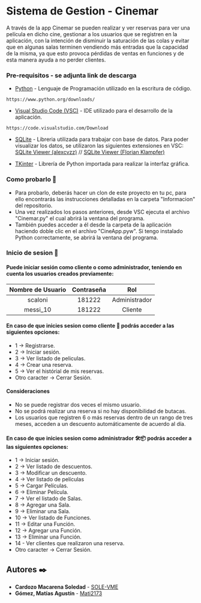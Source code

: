 # **Sistema de Gestion - Cinemar**
A través de la app Cinemar se pueden realizar y ver reservas para ver una película en dicho cine, gestionar a los usuarios que se registren en la aplicación, con la intención de disminuir la saturación de las colas y evitar que en algunas salas terminen vendiendo más entradas que la capacidad de la misma, ya que esto provoca pérdidas de ventas en funciones y de esta manera ayuda a no perder clientes.

### Pre-requisitos - se adjunta link de descarga

* [Python](https://www.python.org) - Lenguaje de Programación utilizado en la escritura de código.
```
https://www.python.org/downloads/
```

* [Visual Studio Code (VSC)](https://code.visualstudio.com) - IDE utilizado para el desarrollo de la aplicación.
```
https://code.visualstudio.com/Download
```
* [SQLite](https://www.sqlite.org) - Libreria utilizada para trabajar con base de datos. Para poder visualizar los datos, se utilizaron las siguientes extensiones en VSC: [SQLite Viewer (alexcvzz)](https://marketplace.visualstudio.com/items?itemName=alexcvzz.vscode-sqlite) // [SQLite Viewer (Florian Klampfer)](https://marketplace.visualstudio.com/items?itemName=qwtel.sqlite-viewer)

* [TKinter](https://docs.python.org/es/3/library/tkinter.html) - Librería de Python importada para realizar la interfaz gráfica.


### Como probarlo 🚀

* Para probarlo, deberás hacer un clon de este proyecto en tu pc, para ello encontrarás las instrucciones detalladas en la carpeta "Informacion" del repositorio. 
* Una vez realizados los pasos anteriores, desde VSC ejecuta el archivo "Cinemar.py" el cual abrirá la ventana del programa.
* También puedes acceder a él desde la carpeta de la aplicación haciendo doble clic en el archivo "CineApp.pyw". Si tengo instalado Python correctamente, se abrirá la ventana del programa.

### Inicio de sesion 📌
#### Puede iniciar sesión como cliente o como administrador, teniendo en cuenta los usuarios creados previamente:

| **Nombre de Usuario** | **Contraseña** | **Rol** |
| :---: | :---: | :---: |
| scaloni | 181222 | Administrador |
| messi_10 | 181222 | Cliente |

#### En caso de que inicies sesion como cliente 📄 podrás acceder a las siguientes opciones:
* 1 -> Registrarse.
* 2 -> Iniciar sesión.
* 3 -> Ver listado de peliculas.
* 4 -> Crear una reserva.
* 5 -> Ver el histórial de mis reservas.
* Otro caracter -> Cerrar Sesión.

#### Consideraciones
-	No se puede registrar dos veces el mismo usuario.
-	No se podrá realizar una reserva si no hay disponibilidad de butacas.
-	Los usuarios que registren 6 o más reservas dentro de un rango de tres meses, acceden a un descuento automáticamente de acuerdo al día.

#### En caso de que inicies sesion como administrador 🛠️📦 podrás acceder a las siguientes opciones:
* 1 -> Iniciar sesión.
* 2 -> Ver listado de descuentos.
* 3 -> Modificar un descuento.
* 4 -> Ver listado de películas
* 5 -> Cargar Películas.
* 6 -> Eliminar Película.
* 7 -> Ver el listado de Salas.
* 8 -> Agregar una Sala.
* 9 -> Eliminar una Sala.
* 10 -> Ver listado de Funciones. 
* 11 -> Editar una Función.
* 12 -> Agregar una Función.
* 13 -> Eliminar una Función.
* 14 - Ver clientes que realizaron una reserva.
* Otro caracter -> Cerrar Sesión.


## Autores ✒️
* **Cardozo Macarena Soledad** - [SOLE-VME](https://github.com/SOLE-VME)
* **Gómez, Matías Agustín** - [Mati2173](https://github.com/Mati2173)
